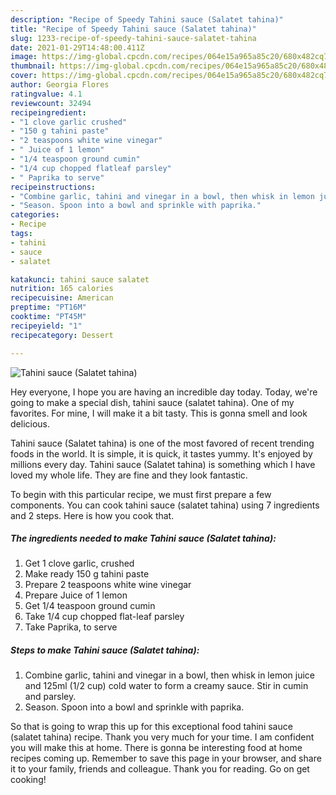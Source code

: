 ```yaml
---
description: "Recipe of Speedy Tahini sauce (Salatet tahina)"
title: "Recipe of Speedy Tahini sauce (Salatet tahina)"
slug: 1233-recipe-of-speedy-tahini-sauce-salatet-tahina
date: 2021-01-29T14:48:00.411Z
image: https://img-global.cpcdn.com/recipes/064e15a965a85c20/680x482cq70/tahini-sauce-salatet-tahina-recipe-main-photo.jpg
thumbnail: https://img-global.cpcdn.com/recipes/064e15a965a85c20/680x482cq70/tahini-sauce-salatet-tahina-recipe-main-photo.jpg
cover: https://img-global.cpcdn.com/recipes/064e15a965a85c20/680x482cq70/tahini-sauce-salatet-tahina-recipe-main-photo.jpg
author: Georgia Flores
ratingvalue: 4.1
reviewcount: 32494
recipeingredient:
- "1 clove garlic crushed"
- "150 g tahini paste"
- "2 teaspoons white wine vinegar"
- " Juice of 1 lemon"
- "1/4 teaspoon ground cumin"
- "1/4 cup chopped flatleaf parsley"
- " Paprika to serve"
recipeinstructions:
- "Combine garlic, tahini and vinegar in a bowl, then whisk in lemon juice and 125ml (1/2 cup) cold water to form a creamy sauce. Stir in cumin and parsley."
- "Season. Spoon into a bowl and sprinkle with paprika."
categories:
- Recipe
tags:
- tahini
- sauce
- salatet

katakunci: tahini sauce salatet 
nutrition: 165 calories
recipecuisine: American
preptime: "PT16M"
cooktime: "PT45M"
recipeyield: "1"
recipecategory: Dessert

---
```



![Tahini sauce (Salatet tahina)](https://img-global.cpcdn.com/recipes/064e15a965a85c20/680x482cq70/tahini-sauce-salatet-tahina-recipe-main-photo.jpg)

Hey everyone, I hope you are having an incredible day today. Today, we're going to make a special dish, tahini sauce (salatet tahina). One of my favorites. For mine, I will make it a bit tasty. This is gonna smell and look delicious.

Tahini sauce (Salatet tahina) is one of the most favored of recent trending foods in the world. It is simple, it is quick, it tastes yummy. It's enjoyed by millions every day. Tahini sauce (Salatet tahina) is something which I have loved my whole life. They are fine and they look fantastic.




To begin with this particular recipe, we must first prepare a few components. You can cook tahini sauce (salatet tahina) using 7 ingredients and 2 steps. Here is how you cook that.

<!--inarticleads1-->

##### The ingredients needed to make Tahini sauce (Salatet tahina):

1. Get 1 clove garlic, crushed
1. Make ready 150 g tahini paste
1. Prepare 2 teaspoons white wine vinegar
1. Prepare  Juice of 1 lemon
1. Get 1/4 teaspoon ground cumin
1. Take 1/4 cup chopped flat-leaf parsley
1. Take  Paprika, to serve




<!--inarticleads2-->

##### Steps to make Tahini sauce (Salatet tahina):

1. Combine garlic, tahini and vinegar in a bowl, then whisk in lemon juice and 125ml (1/2 cup) cold water to form a creamy sauce. Stir in cumin and parsley.
1. Season. Spoon into a bowl and sprinkle with paprika.




So that is going to wrap this up for this exceptional food tahini sauce (salatet tahina) recipe. Thank you very much for your time. I am confident you will make this at home. There is gonna be interesting food at home recipes coming up. Remember to save this page in your browser, and share it to your family, friends and colleague. Thank you for reading. Go on get cooking!
